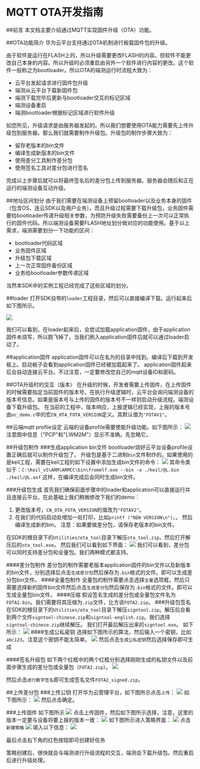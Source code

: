 # MQTT OTA开发指南

##前言
  本文档主要介绍通过MQTT实现固件升级（OTA）功能。

##OTA功能简介
  华为云平台支持通过OTA机制进行板载固件包的升级。

  由于软件是运行在FLASH上的，所以升级需要更改FLASH的内容。但软件不能更改自己本身的内容。所以升级时必须重启由另外一个软件进行内容的更改。这个软件一般称之为bootloader。所以OTA的端测运行时流程大致为：
  + 云平台发起请求进行固件包升级
  + 端测从云平台下载新固件包
  + 端测下载完毕后更新与bootloader交互的标记区域
  + 端测设备重启
  + 端测bootloader根据标记区域进行软件升级

  如您所见，升级请求是由服务器发起的。所以我们想要使用OTA能力需要先上传升级包到服务器。那么我们就需要制作升级包。升级包的制作步骤大致为：
  + 留存老版本的bin文件
  + 编译生成新版本的bin文件
  + 使用差分工具制作差分包
  + 使用签名工具对差分包进行签名

  完成以上步骤后就可以将最终签名后的差分包上传到服务器。服务器会随后和正在运行的端测设备互动升级。

##地址区间划分
  由于我们需要在端测设备上预留bootloader以及业务本身的固件（包含OS，连云SDK以及用户业务）。而且升级过程需要下载升级包，业务固件需要给bootloader传递升级相关参数，为预防升级失败需要备份上一次可以正常执行的固件代码。所以端测设备需要FLASH地址划分做对应的功能使用。基于以上需求，端测需要划分一下功能的区间：
  + bootloader代码区域
  + 业务固件区域
  + 升级包下载区域
  + 上一次正常固件备份区域
  + 业务给bootloader参数传递区域

当然本SDK中的实例工程已经完成了这些区域的划分。

##loader
  打开SDK自带的`loader`工程目录，然后可以直接编译下载。运行起来后如下图所示。

  ![](./meta/IoT_Link/ota/loader-init.png)

  我们可以看到，在loader起来后，会尝试加载application固件，由于application固件未烧写，所以跑飞掉了。当我们刷入application固件后就可以通过loader启动了。

##application固件
  application固件可以在名为<mqtt>的目录中找到。编译后下载到开发板上。启动板子会看到application固件已经被加载起来了。
  application固件起来后会自动连接云平台。不过注意，一定要修改您自己的mqtt设备ID和密码。

##OTA升级时的交互（版本）
  在升级的时候，开发者需要上传固件，在上传固件的时候需要指定当前固件的版本号。在执行升级逻辑时，云平台会询问端测设备的版本号信息。如果是版本号与上传的固件的版本号不一样则启动升级流程。端测设备下载升级包。
  在当前的工程中，版本响应，上报逻辑已经实现，上报的版本号由`oc_demo.c`中的宏`CN_OTA_FOTA_VERSION`定义。其默认值为`"FOTAV1"`。

##云端mqtt profile设定
  云端的设备profile需要使能升级功能。如下图所示：
  ![](./meta/IoT_Link/ota/mqtt-ota-profile.png)
  注意图中信息（"PCP"和"LWM2M"）显示不准确。先忽略它。

##升级包制作
###生成application bin文件
  bootloader烧好云平台设备profile设置正确后就可以制作升级包了。
  升级包是基于二进制`bin`文件制作的。如果使用的是keil工程，需要在keil工程的如下设置中添加生成bin文件的命令：
  ![](./meta/IoT_Link/ota/keil-options.png)
  其命令类似于：`C:\Keil_v5\ARM\ARMCC\bin\fromelf.exe --bin -o ./keil/@L.bin  ./keil/@L.axf`
  这样，在编译完成后会同时生成bin文件。

###升级包生成
  首先我们确保前面步骤中的loader和application可以直接运行并且连接云平台。在此基础上我们稍微修改下我们的demo：
  1. 更改版本号，`CN_OTA_FOTA_VERSION`的值改为`"FOTAV2"`。
  2. 在我们的代码启动处增加一处打印，比如`printf ("NEW VERSION\n");`。
然后编译生成新的bin。
    注意：如果要做差分包，请保存老版本的bin文件。

  在SDK的根目录下的`Utilities/ota_tool`目录下解压`ota_tool.zip`。然后打开解压后的`ota_tool.exe`。
  然后我们可以看到如下界面：
  ![](./meta/IoT_Link/ota/ota_tool_init.png)
  我们可以看到，差分包可以同时支持差分包和全量包。我们两种模式都支持。

####差分包制作
  差分包的制作需要老版本application固件的bin文件以及新版本的bin文件，分别选择后点击`生成差分包`然后保存为`.bin`格式的文件。即可以生成差分包bin文件。
####全量包制作
  全量包的制作需要点击选择`全量`选项框，然后只需要选择新的固件bin文件然后点击`生成差分包`然后保存为`.bin`格式的文件。即可以生成全量包bin文件。
####压缩
  假设签名生成的差分包或全量包文件名为`FOTA2.bin`。我们需要将其压缩为`.zip`文件，比方说`FOTA2.zip`。
###升级包签名
  在SDK的根目录下的`Utilities/ota_tool`目录下解压`signtool.zip`。解压后会看到两个文件`signtool-chinese.zip`和`signtool-english.zip`。我们选择`signtool-chinese.zip`继续解压。
  我们打开最后解压出来的`signtool.exe`。
  如下所示：
  ![](./meta/IoT_Link/ota/sign_tool_init.png)
####生成公私密钥
  选择如下图所示的算法，然后输入一个密钥，比如`abc123`。注意这个密钥不能太简单。
  ![](./meta/IoT_Link/ota/sign_tool_key.png)
  然后点击`生成公私密钥`然后选择保存即可生成

####签名升级包
  如下两个红框中的两个红框分别选择刚刚生成的私钥文件以及前面步骤生成的差分包或全量包（`FOTA2.zip`）。
    ![](./meta/IoT_Link/ota/sign_tool_sign.png)

然后点击`进行数字签名`即可生成签名文件`FOTA2_signed.zip`。

##上传差分包
###上传公钥
  打开华为云管理平台，如下图所示点击`上传`：
  ![](./meta/IoT_Link/ota/upload_key.png)
  如下图所示：
  ![](./meta/IoT_Link/ota/upload_key_pub.png)
  然后点击确定。

###上传固件
  如下图所示
  ![](./meta/IoT_Link/ota/upload_pak.png)
  点击上传固件，然后如下图所示选择，注意，这里的版本一定要与设备将要上报的版本一致：
  ![](./meta/IoT_Link/ota/upload_pak_v2.png)
  如下图所示进入策略界面：
  ![](./meta/IoT_Link/ota/upload_service.png)
  点击`新建策略`
  ![](./meta/IoT_Link/ota/upload_service_task.png)
  填入以下信息：
  ![](./meta/IoT_Link/ota/new_upload_service.png)

最后点击右下角的红色按钮即可创建好任务

策略创建后，很快就会与端测进行升级流程的交互，端测会下载升级包。然后重启后进行升级处理。